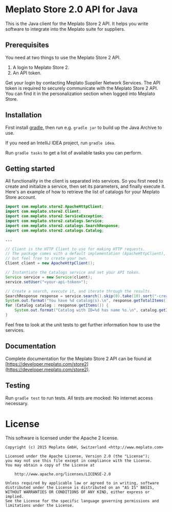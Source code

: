 # Meplato Store 2.0 API for Java

This is the Java client for the Meplato Store 2 API. It helps you write
software to integrate into the Meplato suite for suppliers.

## Prerequisites

You need at two things to use the Meplato Store 2 API.

1. A login to Meplato Store 2.
2. An API token.

Get your login by contacting Meplato Supplier Network Services. The API token
is required to securely communicate with the Meplato Store 2 API. You can
find it in the personalization section when logged into Meplato Store.

## Installation

First install [gradle](https://gradle.org/), then run e.g. `gradle jar`
to build up the Java Archive to use.

If you need an IntelliJ IDEA project, run `gradle idea`.

Run `gradle tasks` to get a list of available tasks you can perform.

## Getting started

All functionality in the client is separated into services. So you first
need to create and initialize a service, then set its parameters, and finally
execute it. Here's an example of how to retrieve the list of catalogs for
your Meplato Store account.

```java
import com.meplato.store2.ApacheHttpClient;
import com.meplato.store2.Client;
import com.meplato.store2.ServiceException;
import com.meplato.store2.catalogs.Service;
import com.meplato.store2.catalogs.SearchResponse;
import com.meplato.store2.catalogs.Catalog;

...

// Client is the HTTP Client to use for making HTTP requests.
// The package comes with a default implementation (ApacheHttpClient),
// but feel free to create your own.
Client client = new ApacheHttpClient();

// Instantiate the Catalogs service and set your API token.
Service service = new Service(client);
service.setUser("<your-api-token>");

// Create a search, execute it, and iterate through the results.
SearchResponse response = service.search().skip(0).take(10).sort("-created,name").execute();
System.out.format("You have %d catalog(s).\n", response.getTotalItems());
for (Catalog catalog : response.getItems()) {
    System.out.format("Catalog with ID=%d has name %s.\n", catalog.getId(), catalog.getName());
}
```

Feel free to look at the unit tests to get further information how to use the services.

## Documentation

Complete documentation for the Meplato Store 2 API can be found at
[https://developer.meplato.com/store2](https://developer.meplato.com/store2).

## Testing

Run `gradle test` to run tests. All tests are mocked: No internet access necessary.

# License

This software is licensed under the Apache 2 license.

    Copyright (c) 2015 Meplato GmbH, Switzerland <http://www.meplato.com>

    Licensed under the Apache License, Version 2.0 (the "License");
    you may not use this file except in compliance with the License.
    You may obtain a copy of the License at

        http://www.apache.org/licenses/LICENSE-2.0

    Unless required by applicable law or agreed to in writing, software
    distributed under the License is distributed on an "AS IS" BASIS,
    WITHOUT WARRANTIES OR CONDITIONS OF ANY KIND, either express or implied.
    See the License for the specific language governing permissions and
    limitations under the License.

